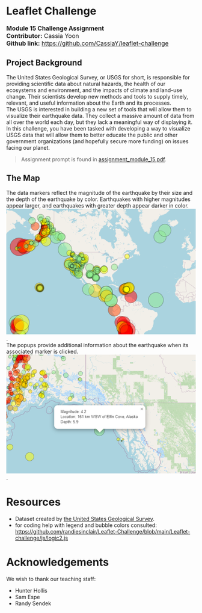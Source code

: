 # Leaflet Challenge  
<font size="3">**Module 15 Challenge Assignment**  
**Contributor:** Cassia Yoon  
**Github link:** https://github.com/CassiaY/leaflet-challenge
</font>  

## Project Background  
The United States Geological Survey, or USGS for short, is responsible for providing scientific data about natural hazards, the health of our ecosystems and environment, and the impacts of climate and land-use change. Their scientists develop new methods and tools to supply timely, relevant, and useful information about the Earth and its processes.  
The USGS is interested in building a new set of tools that will allow them to visualize their earthquake data. They collect a massive amount of data from all over the world each day, but they lack a meaningful way of displaying it. In this challenge, you have been tasked with developing a way to visualize USGS data that will allow them to better educate the public and other government organizations (and hopefully secure more funding) on issues facing our planet.  
> Assignment prompt is found in [assignment_module_15.pdf](/assignment_module_15.pdf).  

## The Map  
The data markers reflect the magnitude of the earthquake by their size and the depth of the earthquake by color. Earthquakes with higher magnitudes appear larger, and earthquakes with greater depth appear darker in color.  
![screenshot of map](/readme_imgs/image.png).  
The popups provide additional information about the earthquake when its associated marker is clicked.  
![screenshot of popup](/readme_imgs/image2.png).  

# Resources  
- Dataset created by [the United States Geological Survey](http://earthquake.usgs.gov/earthquakes/feed/v1.0/geojson.php).
- for coding help with legend and bubble colors consulted: https://github.com/randiesinclair/Leaflet-Challenge/blob/main/Leaflet-challenge/js/logic2.js

# Acknowledgements
We wish to thank our teaching staff:
- Hunter Hollis
- Sam Espe
- Randy Sendek